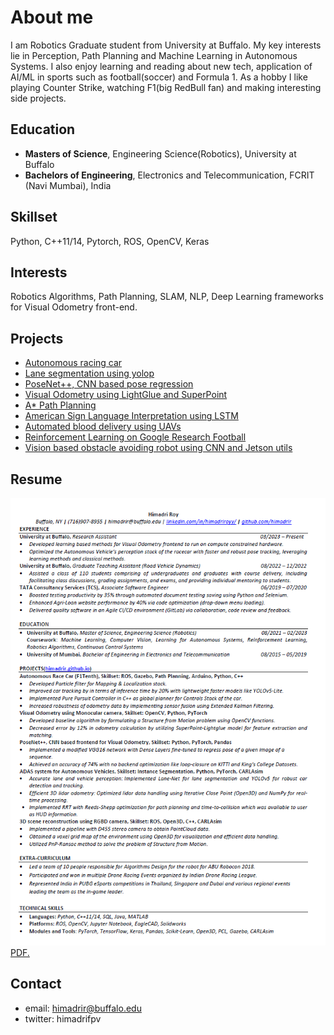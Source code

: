 # About me #
I am Robotics Graduate student from University at Buffalo. My key interests lie in Perception, Path Planning and Machine Learning in Autonomous Systems. I also enjoy learning and reading about new tech, application of AI/ML in sports such as football(soccer) and Formula 1. As a hobby I like playing Counter Strike, watching F1(big RedBull fan) and making interesting side projects.

## Education ##
- **Masters of Science**, Engineering Science(Robotics), University at Buffalo
- **Bachelors of Engineering**, Electronics and Telecommunication, FCRIT (Navi Mumbai), India

## Skillset ##
Python, C++11/14, Pytorch, ROS, OpenCV, Keras

## Interests ##
Robotics Algorithms, Path Planning, SLAM, NLP, Deep Learning frameworks for Visual Odometry front-end.

## Projects ##

- [Autonomous racing car](https://github.com/himadrir/self-driving-car)
- [Lane segmentation using yolop](https://github.com/himadrir/yolop_lane_segmentation)
- [PoseNet++, CNN based pose regression](https://github.com/himadrir/posenet)
- [Visual Odometry using LightGlue and SuperPoint](https://github.com/himadrir/vo_lightglue)
- [A* Path Planning](https://github.com/himadrir/a_star_cpp)
- [American Sign Language Interpretation using LSTM](https://github.com/himadrir/sign-language-LSTM)
- [Automated blood delivery using UAVs](https://github.com/himadrir/uav-autonomous-navigation)
- [Reinforcement Learning on Google Research Football](https://github.com/himadrir/grf-test-algorithms)
- [Vision based obstacle avoiding robot using CNN and Jetson utils](https://github.com/himadrir/obstacle-avoidance-jetbot)

## Resume ##
![resume](assets/cvss.png)
<a href="assets/cv.pdf" target="_blank">PDF.</a>

## Contact ##
- email: himadrir@buffalo.edu
- twitter: himadrifpv

